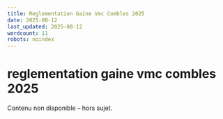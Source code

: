 ```yaml
---
title: Reglementation Gaine Vmc Combles 2025
date: 2025-08-12
last_updated: 2025-08-12
wordcount: 11
robots: noindex
---
```


# reglementation gaine vmc combles 2025

Contenu non disponible – hors sujet.